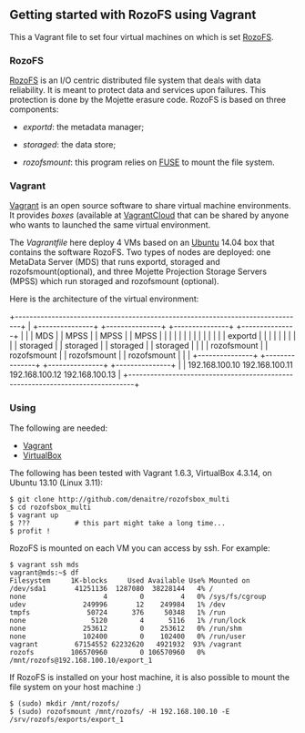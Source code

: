 ## Getting started with RozoFS using Vagrant

This a Vagrant file to set four virtual machines on which is set
[RozoFS](http://www.rozofs.org).

### RozoFS

[RozoFS](http://www.rozofs.org) is an I/O centric distributed file system
that deals with data reliability. It is meant to protect data and services
upon failures. This protection is done by the Mojette erasure code. RozoFS is
based on three components:

* *exportd*: the metadata manager;

* *storaged*: the data store;

* *rozofsmount*: this program relies on [FUSE](fuse.sourceforge.net/) to mount
the file system.

### Vagrant

[Vagrant](http://www.vagrantup.com/) is an open source software to share
virtual machine environments. It provides *boxes* (available at
[VagrantCloud](https://vagrantcloud.com/) that can be shared by anyone who
wants to launched the same virtual environment.

The *Vagrantfile* here deploy 4 VMs based on an
[Ubuntu](http://www.ubuntu.com/) 14.04 box that contains the software RozoFS.
Two types of nodes are deployed: one MetaData Server (MDS) that runs exportd,
storaged and rozofsmount(optional), and three Mojette Projection Storage
Servers (MPSS) which run storaged and rozofsmount (optional).

Here is the architecture of the virtual environment:

+-------------------------------------------------------------------------------+
| +---------------+   +---------------+   +---------------+   +---------------+ |
| |      MDS      |   |      MPSS     |   |      MPSS     |   |      MPSS     | |
| |               |   |               |   |               |   |               | |
| |  exportd      |   |               |   |               |   |               | |
| |  storaged     |   |  storaged     |   |  storaged     |   |  storaged     | |
| |  rozofsmount  |   |  rozofsmount  |   |  rozofsmount  |   |  rozofsmount  | |
| +---------------+   +---------------+   +---------------+   +---------------+ |
|  192.168.100.10      192.168.100.11      192.168.100.12      192.168.100.13   |
+-------------------------------------------------------------------------------+


### Using

The following are needed:
* [Vagrant](http://www.vagrantup.com/)
* [VirtualBox](https://www.virtualbox.org/)

The following has been tested with Vagrant 1.6.3, VirtualBox 4.3.14, on
Ubuntu 13.10 (Linux 3.11):

```shell
$ git clone http://github.com/denaitre/rozofsbox_multi
$ cd rozofsbox_multi
$ vagrant up
$ ???           # this part might take a long time...
$ profit !
```
RozoFS is mounted on each VM you can access by ssh. For example:

```shell
$ vagrant ssh mds
vagrant@mds:~$ df
Filesystem     1K-blocks     Used Available Use% Mounted on
/dev/sda1       41251136  1287080  38228144   4% /
none                   4        0         4   0% /sys/fs/cgroup
udev              249996       12    249984   1% /dev
tmpfs              50724      376     50348   1% /run
none                5120        4      5116   1% /run/lock
none              253612        0    253612   0% /run/shm
none              102400        0    102400   0% /run/user
vagrant         67154552 62232620   4921932  93% /vagrant
rozofs         106570960        0 106570960   0% /mnt/rozofs@192.168.100.10/export_1
```

If RozoFS is installed on your host machine, it is also possible to mount
the file system on your host machine :)

```shell
$ (sudo) mkdir /mnt/rozofs/
$ (sudo) rozofsmount /mnt/rozofs/ -H 192.168.100.10 -E /srv/rozofs/exports/export_1
```
